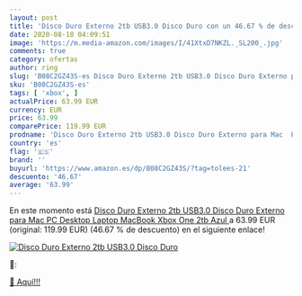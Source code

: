 ```yaml
---
layout: post
title: 'Disco Duro Externo 2tb USB3.0 Disco Duro con un 46.67 % de descuento'
date: 2020-08-18 04:09:51
image: 'https://m.media-amazon.com/images/I/41XtxD7NKZL._SL200_.jpg'
comments: true
category: ofertas
author: ring
slug: 'B08C2GZ43S-es Disco Duro Externo 2tb USB3.0 Disco Duro Externo para Mac...'
sku: 'B08C2GZ43S-es'
tags: [ 'xbox', ]
actualPrice: 63.99 EUR
currency: EUR
price: 63.99
comparePrice: 119.99 EUR
prodname: 'Disco Duro Externo 2tb USB3.0 Disco Duro Externo para Mac  PC  Desktop  Laptop  MacBook  Xbox One  2tb  Azul '
country: 'es'
flag: '🇪🇸'
brand: ''
buyurl: 'https://www.amazon.es/dp/B08C2GZ43S/?tag=tolees-21'
descuento: '46.67'
average: '63.99'
---
```


En este momento está [Disco Duro Externo 2tb USB3.0 Disco Duro Externo para Mac  PC  Desktop  Laptop  MacBook  Xbox One  2tb  Azul ](https://www.amazon.es/dp/B08C2GZ43S/?tag=tolees-21) a 63.99 EUR (original: 119.99 EUR) (46.67 %  de descuento) en el siguiente enlace!

[![Disco Duro Externo 2tb USB3.0 Disco Duro](https://m.media-amazon.com/images/I/41XtxD7NKZL._SL200_.jpg)](https://www.amazon.es/dp/B08C2GZ43S/?tag=tolees-21)

🔎:


[🛒 Aquí!!!](https://www.amazon.es/dp/B08C2GZ43S/?tag=tolees-21)
